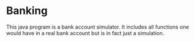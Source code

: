 # Banking
This java program is a bank account simulator. It includes all functions one would have in a real bank account but is in fact just a simulation.
